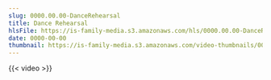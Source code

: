 ```yaml
---
slug: 0000.00.00-DanceRehearsal
title: Dance Rehearsal
hlsFile: https://is-family-media.s3.amazonaws.com/hls/0000.00.00-DanceRehearsal/0000.00.00-DanceRehearsal.m3u8
date: 0000-00-00
thumbnail: https://is-family-media.s3.amazonaws.com/video-thumbnails/0000.00.00-DanceRehearsal.png
---
```

{{< video >}}
